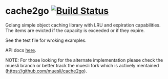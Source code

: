 cache2go [![Build Status](https://secure.travis-ci.org/rif/cache2go.png)](http://travis-ci.org/rif/cache2go)
=====

Golang simple object caching library with LRU and expiration capabilities. The items are evicted if the capacity is exceeded or if they expire.

See the test file for wroking examples.

API docs [here](http://go.pkgdoc.org/github.com/rif/cache2go).

NOTE: For those looking for the alternate implementation please check the muesli branch or better track the muesli fork which is actively mentained (https://github.com/muesli/cache2go).
